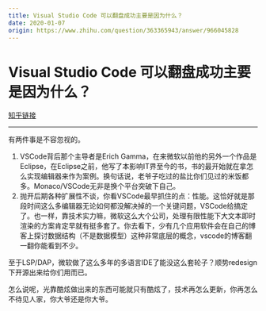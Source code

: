 ```yaml
---
title: Visual Studio Code 可以翻盘成功主要是因为什么？
date: 2020-01-07
origin: https://www.zhihu.com/question/363365943/answer/966045828
---
```

# Visual Studio Code 可以翻盘成功主要是因为什么？

[知乎链接](https://www.zhihu.com/question/363365943/answer/966045828)

---------

<span class="RichText ztext CopyrightRichText-richText" itemprop="text"><p>有两件事是不容忽视的。</p><ol><li>VSCode背后那个主导者是Erich Gamma，在来微软以前他的另外一个作品是Eclipse，在Eclipse之前，他写了本影响IT界至今的书，书的最开始就在拿怎么实现编辑器来作为案例。换句话说，老爷子吃过的盐比你们见过的米饭都多。Monaco/VSCode无非是换个平台突破下自己。</li><li>抛开后期各种扩展性不谈，你看VSCode最早抓住的点：性能。这恰好就是那段时间这么多编辑器无论如何都没解决掉的一个关键问题，VSCode给搞定了。也一样，靠技术实力嘛，微软这么大个公司，处理有限性能下大文本即时渲染的方案肯定早就有挺多套了。你去看下，少有几个应用软件会在自己的博客上探讨数据结构（不是数据模型）这种非常底层的概念，vscode的博客翻一翻你能看到不少。</li></ol><p>至于LSP/DAP，微软做了这么多年的多语言IDE了能没这么套轮子？顺势redesign下开源出来给你们用而已。</p><p>怎么说呢，光靠酷炫做出来的东西可能就只有酷炫了，技术再怎么更新，你再怎么不待见人家，你大爷还是你大爷。</p></span>